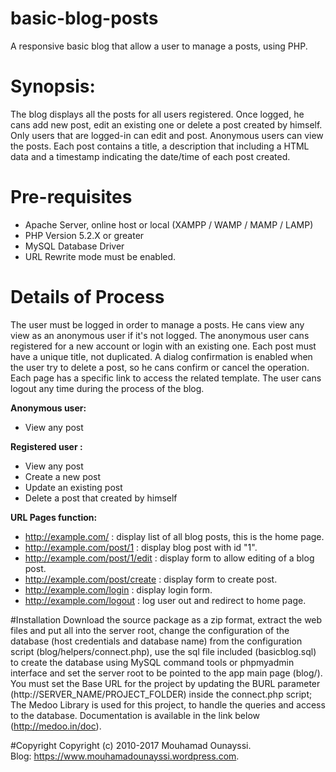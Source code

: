 # basic-blog-posts
A responsive basic blog that allow a user to manage a posts, using PHP.
# Synopsis:
The blog displays all the posts for all users registered. Once logged, he cans add new post, edit an existing one or delete a post created by himself. Only users that are logged-in can edit and post. Anonymous users can view the posts. Each post contains a title, a description that including a HTML data and a timestamp indicating the date/time of each post created.
# Pre-requisites
- Apache Server, online host or local (XAMPP / WAMP / MAMP / LAMP)
- PHP Version 5.2.X or greater
- MySQL Database Driver
- URL Rewrite mode must be enabled.

# Details of Process
The user must be logged in order to manage a posts. He cans view any view as an anonymous user if it's not logged.
The anonymous user cans registered for a new account or login with an existing one. Each post must have a unique title, not duplicated. A dialog confirmation is enabled when the user try to delete a post, so he cans confirm or cancel the operation. Each page has a specific link to access the related template. The user cans logout any time during the process of the blog. 

**Anonymous user:** 
- View any post

**Registered user :** 
- View any post
- Create a new post
- Update an existing post
- Delete a post that created by himself

**URL Pages function:**
- http://example.com/ : display list of all blog posts, this is the home page.
- http://example.com/post/1 : display blog post with id "1".
- http://example.com/post/1/edit : display form to allow editing of a blog post.
- http://example.com/post/create : display form to create post.
- http://example.com/login : display login form.
- http://example.com/logout : log user out and redirect to home page.

#Installation
Download the source package as a zip format, extract the web files and put all into the server root, change the configuration of the database (host credentials and database name) from the configuration script (blog/helpers/connect.php), use the sql file included (basicblog.sql) to create the database using MySQL command tools or phpmyadmin interface  and set the server root to be pointed to the app main page (blog/). You must set the Base URL for the project by updating the BURL parameter (http://SERVER_NAME/PROJECT_FOLDER) inside the connect.php script;
The Medoo Library is used for this project, to handle the queries and access to the database. 
Documentation is available in the link below  (http://medoo.in/doc).


#Copyright
Copyright (c) 2010-2017 Mouhamad Ounayssi.<br>
Blog: https://www.mouhamadounayssi.wordpress.com.

